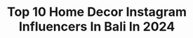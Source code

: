 ---
title: Top 10 Home Decor Instagram Influencers In Bali In 2024
description: >-
  Find top home decor Instagram influencers in Bali in 2024. Most popular hashtags: #homedecor #indonesia #bali #interiordesign.
platform: Instagram
hits: 12
text_top: See the most popular Instagram profiles on inBeat.
text_bottom: Our platform has 12 Instagram influencers like this in Bali, Indonesia for you to connect with.
profiles:
  - username: "drg_diahnovi"
    fullname: >-
      diahnovi
    bio: >-
      I’m a dentist but I love decorating my home... wife and mom @nadiahsalsabila @ravoletta #homedecorloversid 📍Malang Indonesia DM for inquiries✨
    location: "Indonesia"
    followers: 24618
    engagement: 261
    commentsToLikes: 0.244615
    id: ck8t501dg8eh90j78ivdbh0at
    verified: false
    hashtags: "#gamirrorreflectiondecoration, #giveaway, #homedecorloversid, #endorse"
  - username: "mochilamonkeys"
    fullname: >-
      Content Creator | BALI
    bio: >-
      Marco & Erika 🇩🇪 + 🇪🇨 #bali based with @latin.spirit contact@mochilamonkeys.com
    location: "Indonesia"
    followers: 84723
    engagement: 106
    commentsToLikes: 0.061312
    id: ck0u0k2onu1vg0i19s0mz1tt4
    verified: false
    hashtags: "#earthfocus, #travelnow, #traveldeeper, #wonderfulindonesia"
  - username: "wearedesignassembly"
    fullname: >-
      D E S I G N   A S S E M B L Y
    bio: >-
      Architecture & Design Studio based in Bali Studio visits by appointment only
    location: "Indonesia"
    followers: 10636
    engagement: 302
    commentsToLikes: 0.015954
    id: ck1347ovzv4dd0i193zivdl63
    verified: false
    hashtags: "#furniture, #modernhouse, #interiordesign, #archinesia"
  - username: "devvyherawati"
    fullname: >-
      Devvy Herawati
    bio: >-
      🏡 Homedecor #rumahnadhifara #rumahnadhifara2 Endorse ➡️ DM 🎥 T&T DAAI TV eps. 116, IDEA Rumah ⬇️Link Belanja⬇️
    location: "Indonesia"
    followers: 11226
    engagement: 217
    commentsToLikes: 0.169601
    id: ck9we5x3liqy20j78pr72lsy3
    verified: false
    hashtags: "#diningroom, #inspirasirumahidaman, #ruangmakan, #rumahminimalis"
  - username: "edelmacrame"
    fullname: >-
      edelmac
    bio: >-
      “𝐆𝐨𝐨𝐝 𝐓𝐡𝐢𝐧𝐠𝐬 𝐓𝐚𝐤𝐞 𝐓𝐢𝐦𝐞” 🌱 ℍ𝕒𝕟𝕕𝕞𝕒𝕕𝕖 𝕄𝕒𝕔𝕣𝕒𝕞𝕖, 𝕄𝕒𝕥𝕖𝕣𝕚𝕒𝕝 & 𝕊𝕙𝕒𝕣𝕚𝕟𝕘 𝕋𝕦𝕥𝕠𝕣𝕚𝕒𝕝 🌏 𝙒𝙤𝙧𝙡𝙙𝙬𝙞𝙙𝙚 𝙨𝙝𝙞𝙥𝙥𝙞𝙣𝙜 ➰ 𝑩𝒚 𝘤𝘶𝘴𝘵𝘰𝘮 💳 Shopee-Tokopedia-BL-Etsy : edelmac 📲WA👇🏻
    location: "Indonesia"
    followers: 49489
    engagement: 214
    commentsToLikes: 0.016590
    id: ck15u90ppm0jp0i19mqj1ik9v
    verified: false
    hashtags: "#dreamcatcher, #rusticdecor, #benangkatun, #homedecor"
  - username: "julio_architect"
    fullname: >-
      Julio Julianto IAI HDII
    bio: >-
      Sharing my thought in architecture... Julio Architect & Partners Jakarta_Indonesia📷🇮🇩
    location: "Indonesia"
    followers: 38796
    engagement: 119
    commentsToLikes: 0.006888
    id: ck0uabp7fbsqb0i198jsjidga
    verified: false
    hashtags: "#interiordesign, #futurevision, #futurebuilding, #sketchbook"
  - username: "tampahhills"
    fullname: >-
      Tampah Hills
    bio: >-
      A luxuriant villa resort experience – A sustainable entrepreneur hub – A unique investment opportunity 👇🏼 Join us in Tampah Hills Lombok 🇮🇩👇🏼
    location: "Indonesia"
    followers: 53527
    engagement: 62
    commentsToLikes: 0.004649
    id: ck13ctb4321sv0i19mx8lnxt0
    verified: false
    hashtags: "#villaparadise, #vacation, #design, #interior"
  - username: "dina_rafasya"
    fullname: >-
      Inspirasi Rumah Mungil
    bio: >-
      Wife n Mom Twin's Firsya & Fariel Rumah Sederhana Lt. 77 m2 hook🏡 Homedecorlovers Sukabumi Endorse / PP ➡ DM Just sharing n inspiration
    location: "Indonesia"
    followers: 7543
    engagement: 577
    commentsToLikes: 0.643422
    id: ck55ocnjj83t30i11zd6q6x6c
    verified: false
    hashtags: "#pojokfavorit, #rumahcantik, #bedroomideas, #dapurcantik"
  - username: "susi.pudjiastuti_"
    fullname: >-
      Susi Pudjiastuti
    bio: >-
      Presdir PT ASI Pudjiastuti Marine Product | Susi Air | Mantan Menteri Perikanan Dan Kelautan RI 20014-2019 | 🌅 #Fansbase | #indonesiaberdaulat 🇮🇩
    location: "Indonesia"
    followers: 33481
    engagement: 466
    commentsToLikes: 0.055275
    id: ckapazffmy1q90i78b0xmcxvx
    verified: false
    hashtags: "#petaniindonesia, #susipudjiastuti, #pengusaha, #pengusahaindonesia"
  - username: "bwi.banget"
    fullname: >-
      Banyuwangi Banget Official
    bio: >-
      Semua tentang Banyuwangi 📸 View 📰 Berita ℹ️ Informasi 📋 Quote # 📍 Follow & tag @suara.idn 🤵 Brother @storybanyuwangi @banyuwangilagi
    location: "Indonesia"
    followers: 10970
    engagement: 543
    commentsToLikes: 0.003014
    id: ck8t10f1fu05u0j7898tfepzr
    verified: false
    hashtags: "#gunungrantibanyuwangi, #pesonabudaya, #watudodolbeach, #indonesia"
---